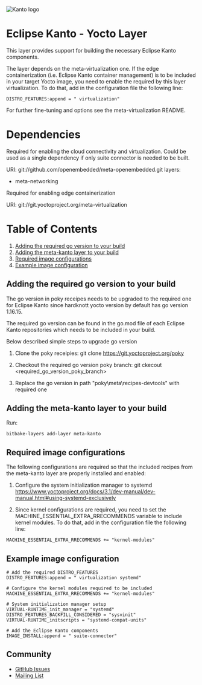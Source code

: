 ![Kanto logo](https://github.com/eclipse-kanto/kanto/raw/main/logo/kanto.svg)

# Eclipse Kanto - Yocto Layer

This layer provides support for building the necessary Eclipse Kanto
components.

The layer depends on the meta-virtualization one. If the edge containerization
(i.e. Eclipse Kanto container management) is to be included in your target Yocto image,
you need to enable the required by this layer virtualization.
To do that, add in the configuration file the following line:

    DISTRO_FEATURES:append = " virtualization"

For further fine-tuning and options see the meta-virtualization README.

# Dependencies

  Required for enabling the cloud connectivity and virtualization.
  Could be used as a single dependency if only suite connector
  is needed to be built.

  URI: git://github.com/openembedded/meta-openembedded.git layers:
* meta-networking

Required for enabling edge containerization

URI: git://git.yoctoproject.org/meta-virtualization

# Table of Contents

1. [Adding the required go version to your build](#adding-the-required-go-version-to-your-build)
2. [Adding the meta-kanto layer to your build](#adding-the-meta-kanto-layer-to-your-build)
3. [Required image configurations](#required-image-configurations)
4. [Example image configuration](#example-image-configuration)

## Adding the required go version to your build

The go version in poky receipes needs to be upgraded to the required one for Eclipse Kanto
since hardknott yocto version by default has go version 1.16.15.

The required go version can be found in the go.mod file of each Eclipse Kanto
repositories which needs to be included in your build.

Below described simple steps to upgrade go version

1. Clone the poky receipies: 
    git clone https://git.yoctoproject.org/poky

2. Checkout the required go version poky branch:
    git ckecout <required_go_version_poky_branch>

3. Replace the go version in path "poky\meta\recipes-devtools" with required one


## Adding the meta-kanto layer to your build

Run: 
```
bitbake-layers add-layer meta-kanto
```

## Required image configurations

The following configurations are required so that the included recipes from
the meta-kanto layer are properly installed and enabled:

1. Configure the system initialization manager to systemd
https://www.yoctoproject.org/docs/3.1/dev-manual/dev-manual.html#using-systemd-exclusively


2. Since kernel configurations are required,
you need to set the MACHINE_ESSENTIAL_EXTRA_RRECOMMENDS variable to include kernel modules.
To do that, add in the configuration file the following line:

```
MACHINE_ESSENTIAL_EXTRA_RRECOMMENDS += "kernel-modules"
```

## Example image configuration
```
# Add the required DISTRO_FEATURES
DISTRO_FEATURES:append = " virtualization systemd"

# Configure the kernel modules required to be included
MACHINE_ESSENTIAL_EXTRA_RRECOMMENDS += "kernel-modules"

# System initialization manager setup
VIRTUAL-RUNTIME_init_manager = "systemd"
DISTRO_FEATURES_BACKFILL_CONSIDERED = "sysvinit"
VIRTUAL-RUNTIME_initscripts = "systemd-compat-units"

# Add the Eclipse Kanto components
IMAGE_INSTALL:append = " suite-connector"
```
## Community

* [GitHub Issues](https://github.com/eclipse-kanto/meta-kanto/issues)
* [Mailing List](https://accounts.eclipse.org/mailing-list/kanto-dev)
